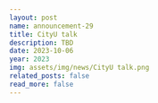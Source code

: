 ```yaml
---
layout: post
name: announcement-29
title: CityU talk
description: TBD
date: 2023-10-06
year: 2023
img: assets/img/news/CityU talk.png
related_posts: false
read_more: false 
---
```

